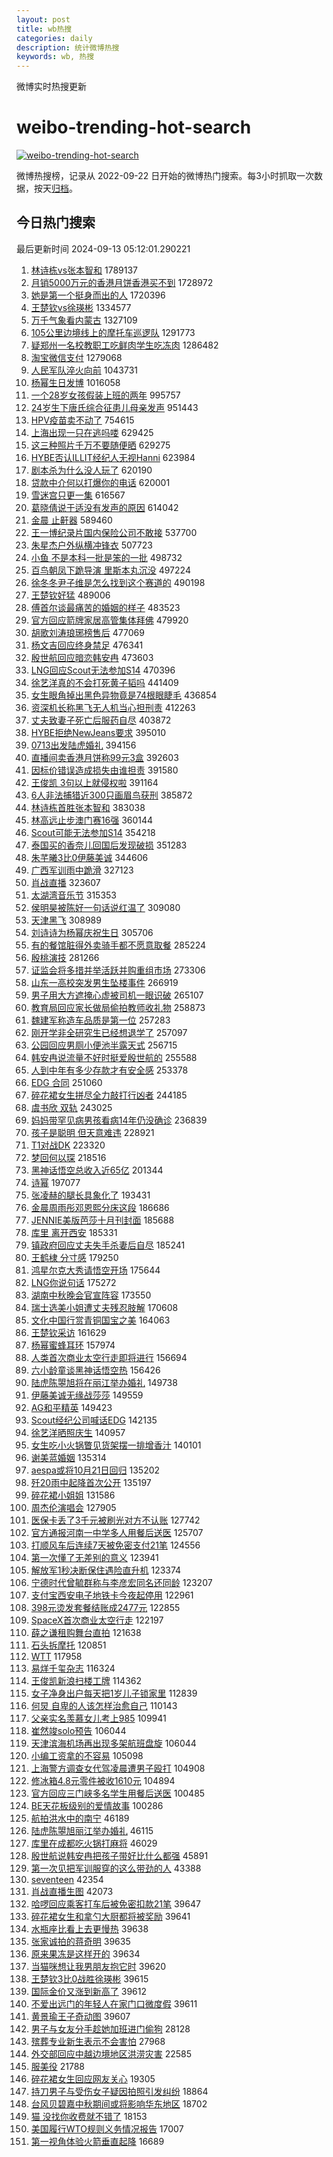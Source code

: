 ```yaml
---
layout: post
title: wb热搜
categories: daily
description: 统计微博热搜
keywords: wb, 热搜
---
```


微博实时热搜更新

# weibo-trending-hot-search

[![weibo-trending-hot-search](https://github.com/ameizi/weibo-trending-hot-search/actions/workflows/ci.yml/badge.svg)](https://github.com/ameizi/weibo-trending-hot-search/actions/workflows/ci.yml)

微博热搜榜，记录从 2022-09-22 日开始的微博热门搜索。每3小时抓取一次数据，按天[归档](./archives)。

## 今日热门搜索

<!-- BEGIN --> 
最后更新时间 2024-09-13 05:12:01.290221 
1. [林诗栋vs张本智和](https://s.weibo.com/weibo?q=%23%E6%9E%97%E8%AF%97%E6%A0%8Bvs%E5%BC%A0%E6%9C%AC%E6%99%BA%E5%92%8C%23&t=31&band_rank=1&Refer=top) 1789137
1. [月销5000万元的香港月饼香港买不到](https://s.weibo.com/weibo?q=%23%E6%9C%88%E9%94%805000%E4%B8%87%E5%85%83%E7%9A%84%E9%A6%99%E6%B8%AF%E6%9C%88%E9%A5%BC%E9%A6%99%E6%B8%AF%E4%B9%B0%E4%B8%8D%E5%88%B0%23&t=31&band_rank=1&Refer=top) 1728972
1. [她是第一个挺身而出的人](https://s.weibo.com/weibo?q=%23%E5%A5%B9%E6%98%AF%E7%AC%AC%E4%B8%80%E4%B8%AA%E6%8C%BA%E8%BA%AB%E8%80%8C%E5%87%BA%E7%9A%84%E4%BA%BA%23&t=31&band_rank=2&Refer=top) 1720396
1. [王楚钦vs徐瑛彬](https://s.weibo.com/weibo?q=%23%E7%8E%8B%E6%A5%9A%E9%92%A6vs%E5%BE%90%E7%91%9B%E5%BD%AC%23&t=31&band_rank=2&Refer=top) 1334577
1. [万千气象看内蒙古](https://s.weibo.com/weibo?q=%23%E4%B8%87%E5%8D%83%E6%B0%94%E8%B1%A1%E7%9C%8B%E5%86%85%E8%92%99%E5%8F%A4%23&t=31&band_rank=3&Refer=top) 1327109
1. [105公里边境线上的摩托车巡逻队](https://s.weibo.com/weibo?q=%23105%E5%85%AC%E9%87%8C%E8%BE%B9%E5%A2%83%E7%BA%BF%E4%B8%8A%E7%9A%84%E6%91%A9%E6%89%98%E8%BD%A6%E5%B7%A1%E9%80%BB%E9%98%9F%23&t=31&band_rank=3&Refer=top) 1291773
1. [疑郑州一名校教职工吃鲜肉学生吃冻肉](https://s.weibo.com/weibo?q=%23%E7%96%91%E9%83%91%E5%B7%9E%E4%B8%80%E5%90%8D%E6%A0%A1%E6%95%99%E8%81%8C%E5%B7%A5%E5%90%83%E9%B2%9C%E8%82%89%E5%AD%A6%E7%94%9F%E5%90%83%E5%86%BB%E8%82%89%23&t=31&band_rank=4&Refer=top) 1286482
1. [淘宝微信支付](https://s.weibo.com/weibo?q=%E6%B7%98%E5%AE%9D%E5%BE%AE%E4%BF%A1%E6%94%AF%E4%BB%98&t=31&band_rank=4&Refer=top) 1279068
1. [人民军队淬火向前](https://s.weibo.com/weibo?q=%23%E4%BA%BA%E6%B0%91%E5%86%9B%E9%98%9F%E6%B7%AC%E7%81%AB%E5%90%91%E5%89%8D%23&t=31&band_rank=3&Refer=top) 1043731
1. [杨幂生日发博](https://s.weibo.com/weibo?q=%E6%9D%A8%E5%B9%82%E7%94%9F%E6%97%A5%E5%8F%91%E5%8D%9A&t=31&band_rank=5&Refer=top) 1016058
1. [一个28岁女孩假装上班的两年](https://s.weibo.com/weibo?q=%23%E4%B8%80%E4%B8%AA28%E5%B2%81%E5%A5%B3%E5%AD%A9%E5%81%87%E8%A3%85%E4%B8%8A%E7%8F%AD%E7%9A%84%E4%B8%A4%E5%B9%B4%23&t=31&band_rank=6&Refer=top) 995757
1. [24岁生下唐氏综合征患儿母亲发声](https://s.weibo.com/weibo?q=%2324%E5%B2%81%E7%94%9F%E4%B8%8B%E5%94%90%E6%B0%8F%E7%BB%BC%E5%90%88%E5%BE%81%E6%82%A3%E5%84%BF%E6%AF%8D%E4%BA%B2%E5%8F%91%E5%A3%B0%23&t=31&band_rank=5&Refer=top) 951443
1. [HPV疫苗卖不动了](https://s.weibo.com/weibo?q=%23HPV%E7%96%AB%E8%8B%97%E5%8D%96%E4%B8%8D%E5%8A%A8%E4%BA%86%23&t=31&band_rank=6&Refer=top) 754615
1. [上海出现一只在逃吗喽](https://s.weibo.com/weibo?q=%23%E4%B8%8A%E6%B5%B7%E5%87%BA%E7%8E%B0%E4%B8%80%E5%8F%AA%E5%9C%A8%E9%80%83%E5%90%97%E5%96%BD%23&t=31&band_rank=7&Refer=top) 629425
1. [这三种照片千万不要随便晒](https://s.weibo.com/weibo?q=%23%E8%BF%99%E4%B8%89%E7%A7%8D%E7%85%A7%E7%89%87%E5%8D%83%E4%B8%87%E4%B8%8D%E8%A6%81%E9%9A%8F%E4%BE%BF%E6%99%92%23&t=31&band_rank=9&Refer=top) 629275
1. [HYBE否认ILLIT经纪人无视Hanni](https://s.weibo.com/weibo?q=%23HYBE%E5%90%A6%E8%AE%A4ILLIT%E7%BB%8F%E7%BA%AA%E4%BA%BA%E6%97%A0%E8%A7%86Hanni%23&t=31&band_rank=9&Refer=top) 623984
1. [剧本杀为什么没人玩了](https://s.weibo.com/weibo?q=%23%E5%89%A7%E6%9C%AC%E6%9D%80%E4%B8%BA%E4%BB%80%E4%B9%88%E6%B2%A1%E4%BA%BA%E7%8E%A9%E4%BA%86%23&t=31&band_rank=32&Refer=top) 620190
1. [贷款中介何以打爆你的电话](https://s.weibo.com/weibo?q=%23%E8%B4%B7%E6%AC%BE%E4%B8%AD%E4%BB%8B%E4%BD%95%E4%BB%A5%E6%89%93%E7%88%86%E4%BD%A0%E7%9A%84%E7%94%B5%E8%AF%9D%23&t=31&band_rank=10&Refer=top) 620001
1. [雪迷宫只更一集](https://s.weibo.com/weibo?q=%E9%9B%AA%E8%BF%B7%E5%AE%AB%E5%8F%AA%E6%9B%B4%E4%B8%80%E9%9B%86&t=31&band_rank=11&Refer=top) 616567
1. [葛晓倩说于适没有发声的原因](https://s.weibo.com/weibo?q=%23%E8%91%9B%E6%99%93%E5%80%A9%E8%AF%B4%E4%BA%8E%E9%80%82%E6%B2%A1%E6%9C%89%E5%8F%91%E5%A3%B0%E7%9A%84%E5%8E%9F%E5%9B%A0%23&t=31&band_rank=12&Refer=top) 614042
1. [金晨 止鼾器](https://s.weibo.com/weibo?q=%E9%87%91%E6%99%A8%20%E6%AD%A2%E9%BC%BE%E5%99%A8&t=31&band_rank=7&Refer=top) 589460
1. [王一博纪录片国内保险公司不敢接](https://s.weibo.com/weibo?q=%E7%8E%8B%E4%B8%80%E5%8D%9A%E7%BA%AA%E5%BD%95%E7%89%87%E5%9B%BD%E5%86%85%E4%BF%9D%E9%99%A9%E5%85%AC%E5%8F%B8%E4%B8%8D%E6%95%A2%E6%8E%A5&t=31&band_rank=14&Refer=top) 537700
1. [朱星杰户外纵横冲锋衣](https://s.weibo.com/weibo?q=%23%E6%9C%B1%E6%98%9F%E6%9D%B0%E6%88%B7%E5%A4%96%E7%BA%B5%E6%A8%AA%E5%86%B2%E9%94%8B%E8%A1%A3%23&t=31&band_rank=16&Refer=top) 507723
1. [小鱼 不是本科一批是笨的一批](https://s.weibo.com/weibo?q=%E5%B0%8F%E9%B1%BC%20%E4%B8%8D%E6%98%AF%E6%9C%AC%E7%A7%91%E4%B8%80%E6%89%B9%E6%98%AF%E7%AC%A8%E7%9A%84%E4%B8%80%E6%89%B9&t=31&band_rank=8&Refer=top) 498732
1. [百鸟朝凤下跪导演 里斯本丸沉没](https://s.weibo.com/weibo?q=%E7%99%BE%E9%B8%9F%E6%9C%9D%E5%87%A4%E4%B8%8B%E8%B7%AA%E5%AF%BC%E6%BC%94%20%E9%87%8C%E6%96%AF%E6%9C%AC%E4%B8%B8%E6%B2%89%E6%B2%A1&t=31&band_rank=12&Refer=top) 497224
1. [徐冬冬尹子维是怎么找到这个赛道的](https://s.weibo.com/weibo?q=%E5%BE%90%E5%86%AC%E5%86%AC%E5%B0%B9%E5%AD%90%E7%BB%B4%E6%98%AF%E6%80%8E%E4%B9%88%E6%89%BE%E5%88%B0%E8%BF%99%E4%B8%AA%E8%B5%9B%E9%81%93%E7%9A%84&t=31&band_rank=18&Refer=top) 490198
1. [王楚钦好猛](https://s.weibo.com/weibo?q=%E7%8E%8B%E6%A5%9A%E9%92%A6%E5%A5%BD%E7%8C%9B&t=31&band_rank=6&Refer=top) 489006
1. [傅首尔谈最痛苦的婚姻的样子](https://s.weibo.com/weibo?q=%E5%82%85%E9%A6%96%E5%B0%94%E8%B0%88%E6%9C%80%E7%97%9B%E8%8B%A6%E7%9A%84%E5%A9%9A%E5%A7%BB%E7%9A%84%E6%A0%B7%E5%AD%90&t=31&band_rank=19&Refer=top) 483523
1. [官方回应箭牌家居高管集体拜佛](https://s.weibo.com/weibo?q=%23%E5%AE%98%E6%96%B9%E5%9B%9E%E5%BA%94%E7%AE%AD%E7%89%8C%E5%AE%B6%E5%B1%85%E9%AB%98%E7%AE%A1%E9%9B%86%E4%BD%93%E6%8B%9C%E4%BD%9B%23&t=31&band_rank=20&Refer=top) 479920
1. [胡歌刘涛琅琊榜售后](https://s.weibo.com/weibo?q=%23%E8%83%A1%E6%AD%8C%E5%88%98%E6%B6%9B%E7%90%85%E7%90%8A%E6%A6%9C%E5%94%AE%E5%90%8E%23&t=31&band_rank=9&Refer=top) 477069
1. [杨文吉回应终身禁足](https://s.weibo.com/weibo?q=%23%E6%9D%A8%E6%96%87%E5%90%89%E5%9B%9E%E5%BA%94%E7%BB%88%E8%BA%AB%E7%A6%81%E8%B6%B3%23&t=31&band_rank=10&Refer=top) 476341
1. [殷世航回应暗恋韩安冉](https://s.weibo.com/weibo?q=%23%E6%AE%B7%E4%B8%96%E8%88%AA%E5%9B%9E%E5%BA%94%E6%9A%97%E6%81%8B%E9%9F%A9%E5%AE%89%E5%86%89%23&t=31&band_rank=21&Refer=top) 473603
1. [LNG回应Scout无法参加S14](https://s.weibo.com/weibo?q=%23LNG%E5%9B%9E%E5%BA%94Scout%E6%97%A0%E6%B3%95%E5%8F%82%E5%8A%A0S14%23&t=31&band_rank=12&Refer=top) 470396
1. [徐艺洋真的不会打死黄子韬吗](https://s.weibo.com/weibo?q=%23%E5%BE%90%E8%89%BA%E6%B4%8B%E7%9C%9F%E7%9A%84%E4%B8%8D%E4%BC%9A%E6%89%93%E6%AD%BB%E9%BB%84%E5%AD%90%E9%9F%AC%E5%90%97%23&t=31&band_rank=22&Refer=top) 441409
1. [女生眼角掉出黑色异物竟是74根眼睫毛](https://s.weibo.com/weibo?q=%23%E5%A5%B3%E7%94%9F%E7%9C%BC%E8%A7%92%E6%8E%89%E5%87%BA%E9%BB%91%E8%89%B2%E5%BC%82%E7%89%A9%E7%AB%9F%E6%98%AF74%E6%A0%B9%E7%9C%BC%E7%9D%AB%E6%AF%9B%23&t=31&band_rank=22&Refer=top) 436854
1. [资深机长称黑飞无人机当心担刑责](https://s.weibo.com/weibo?q=%23%E8%B5%84%E6%B7%B1%E6%9C%BA%E9%95%BF%E7%A7%B0%E9%BB%91%E9%A3%9E%E6%97%A0%E4%BA%BA%E6%9C%BA%E5%BD%93%E5%BF%83%E6%8B%85%E5%88%91%E8%B4%A3%23&t=31&band_rank=10&Refer=top) 412263
1. [丈夫致妻子死亡后服药自尽](https://s.weibo.com/weibo?q=%23%E4%B8%88%E5%A4%AB%E8%87%B4%E5%A6%BB%E5%AD%90%E6%AD%BB%E4%BA%A1%E5%90%8E%E6%9C%8D%E8%8D%AF%E8%87%AA%E5%B0%BD%23&t=31&band_rank=11&Refer=top) 403872
1. [HYBE拒绝NewJeans要求](https://s.weibo.com/weibo?q=%23HYBE%E6%8B%92%E7%BB%9DNewJeans%E8%A6%81%E6%B1%82%23&t=31&band_rank=13&Refer=top) 395010
1. [0713出发陆虎婚礼](https://s.weibo.com/weibo?q=0713%E5%87%BA%E5%8F%91%E9%99%86%E8%99%8E%E5%A9%9A%E7%A4%BC&t=31&band_rank=14&Refer=top) 394156
1. [直播间卖香港月饼称99元3盒](https://s.weibo.com/weibo?q=%23%E7%9B%B4%E6%92%AD%E9%97%B4%E5%8D%96%E9%A6%99%E6%B8%AF%E6%9C%88%E9%A5%BC%E7%A7%B099%E5%85%833%E7%9B%92%23&t=31&band_rank=14&Refer=top) 392603
1. [因标价错误造成损失由谁担责](https://s.weibo.com/weibo?q=%23%E5%9B%A0%E6%A0%87%E4%BB%B7%E9%94%99%E8%AF%AF%E9%80%A0%E6%88%90%E6%8D%9F%E5%A4%B1%E7%94%B1%E8%B0%81%E6%8B%85%E8%B4%A3%23&t=31&band_rank=15&Refer=top) 391580
1. [王俊凯 3句以上就侵权啦](https://s.weibo.com/weibo?q=%E7%8E%8B%E4%BF%8A%E5%87%AF%203%E5%8F%A5%E4%BB%A5%E4%B8%8A%E5%B0%B1%E4%BE%B5%E6%9D%83%E5%95%A6&t=31&band_rank=16&Refer=top) 391164
1. [6人非法捕猎近300只画眉鸟获刑](https://s.weibo.com/weibo?q=%236%E4%BA%BA%E9%9D%9E%E6%B3%95%E6%8D%95%E7%8C%8E%E8%BF%91300%E5%8F%AA%E7%94%BB%E7%9C%89%E9%B8%9F%E8%8E%B7%E5%88%91%23&t=31&band_rank=15&Refer=top) 385872
1. [林诗栋首胜张本智和](https://s.weibo.com/weibo?q=%23%E6%9E%97%E8%AF%97%E6%A0%8B%E9%A6%96%E8%83%9C%E5%BC%A0%E6%9C%AC%E6%99%BA%E5%92%8C%23&t=31&band_rank=16&Refer=top) 383038
1. [林高远止步澳门赛16强](https://s.weibo.com/weibo?q=%23%E6%9E%97%E9%AB%98%E8%BF%9C%E6%AD%A2%E6%AD%A5%E6%BE%B3%E9%97%A8%E8%B5%9B16%E5%BC%BA%23&t=31&band_rank=17&Refer=top) 360144
1. [Scout可能无法参加S14](https://s.weibo.com/weibo?q=Scout%E5%8F%AF%E8%83%BD%E6%97%A0%E6%B3%95%E5%8F%82%E5%8A%A0S14&t=31&band_rank=25&Refer=top) 354218
1. [泰国买的香奈儿回国后发现破损](https://s.weibo.com/weibo?q=%23%E6%B3%B0%E5%9B%BD%E4%B9%B0%E7%9A%84%E9%A6%99%E5%A5%88%E5%84%BF%E5%9B%9E%E5%9B%BD%E5%90%8E%E5%8F%91%E7%8E%B0%E7%A0%B4%E6%8D%9F%23&t=31&band_rank=26&Refer=top) 351283
1. [朱芊曦3比0伊藤美诚](https://s.weibo.com/weibo?q=%23%E6%9C%B1%E8%8A%8A%E6%9B%A63%E6%AF%940%E4%BC%8A%E8%97%A4%E7%BE%8E%E8%AF%9A%23&t=31&band_rank=27&Refer=top) 344606
1. [广西军训雨中跪滑](https://s.weibo.com/weibo?q=%23%E5%B9%BF%E8%A5%BF%E5%86%9B%E8%AE%AD%E9%9B%A8%E4%B8%AD%E8%B7%AA%E6%BB%91%23&t=31&band_rank=18&Refer=top) 327123
1. [肖战直播](https://s.weibo.com/weibo?q=%E8%82%96%E6%88%98%E7%9B%B4%E6%92%AD&t=31&band_rank=28&Refer=top) 323607
1. [太湖湾音乐节](https://s.weibo.com/weibo?q=%E5%A4%AA%E6%B9%96%E6%B9%BE%E9%9F%B3%E4%B9%90%E8%8A%82&t=31&band_rank=29&Refer=top) 315353
1. [侯明昊被陈好一句话说红温了](https://s.weibo.com/weibo?q=%E4%BE%AF%E6%98%8E%E6%98%8A%E8%A2%AB%E9%99%88%E5%A5%BD%E4%B8%80%E5%8F%A5%E8%AF%9D%E8%AF%B4%E7%BA%A2%E6%B8%A9%E4%BA%86&t=31&band_rank=30&Refer=top) 309080
1. [天津黑飞](https://s.weibo.com/weibo?q=%23%E5%A4%A9%E6%B4%A5%E9%BB%91%E9%A3%9E%23&t=31&band_rank=31&Refer=top) 308989
1. [刘诗诗为杨幂庆祝生日](https://s.weibo.com/weibo?q=%23%E5%88%98%E8%AF%97%E8%AF%97%E4%B8%BA%E6%9D%A8%E5%B9%82%E5%BA%86%E7%A5%9D%E7%94%9F%E6%97%A5%23&t=31&band_rank=19&Refer=top) 305706
1. [有的餐馆脏得外卖骑手都不愿意取餐](https://s.weibo.com/weibo?q=%23%E6%9C%89%E7%9A%84%E9%A4%90%E9%A6%86%E8%84%8F%E5%BE%97%E5%A4%96%E5%8D%96%E9%AA%91%E6%89%8B%E9%83%BD%E4%B8%8D%E6%84%BF%E6%84%8F%E5%8F%96%E9%A4%90%23&t=31&band_rank=20&Refer=top) 285224
1. [殷桃演技](https://s.weibo.com/weibo?q=%E6%AE%B7%E6%A1%83%E6%BC%94%E6%8A%80&t=31&band_rank=18&Refer=top) 281266
1. [证监会将多措并举活跃并购重组市场](https://s.weibo.com/weibo?q=%23%E8%AF%81%E7%9B%91%E4%BC%9A%E5%B0%86%E5%A4%9A%E6%8E%AA%E5%B9%B6%E4%B8%BE%E6%B4%BB%E8%B7%83%E5%B9%B6%E8%B4%AD%E9%87%8D%E7%BB%84%E5%B8%82%E5%9C%BA%23&t=31&band_rank=20&Refer=top) 273306
1. [山东一高校突发男生坠楼事件](https://s.weibo.com/weibo?q=%23%E5%B1%B1%E4%B8%9C%E4%B8%80%E9%AB%98%E6%A0%A1%E7%AA%81%E5%8F%91%E7%94%B7%E7%94%9F%E5%9D%A0%E6%A5%BC%E4%BA%8B%E4%BB%B6%23&t=31&band_rank=39&Refer=top) 266919
1. [男子用大方遮掩心虚被司机一眼识破](https://s.weibo.com/weibo?q=%23%E7%94%B7%E5%AD%90%E7%94%A8%E5%A4%A7%E6%96%B9%E9%81%AE%E6%8E%A9%E5%BF%83%E8%99%9A%E8%A2%AB%E5%8F%B8%E6%9C%BA%E4%B8%80%E7%9C%BC%E8%AF%86%E7%A0%B4%23&t=31&band_rank=1&Refer=top) 265107
1. [教育局回应家长做局偷拍教师收礼物](https://s.weibo.com/weibo?q=%23%E6%95%99%E8%82%B2%E5%B1%80%E5%9B%9E%E5%BA%94%E5%AE%B6%E9%95%BF%E5%81%9A%E5%B1%80%E5%81%B7%E6%8B%8D%E6%95%99%E5%B8%88%E6%94%B6%E7%A4%BC%E7%89%A9%23&t=31&band_rank=24&Refer=top) 258873
1. [魏建军称造车品质是第一位](https://s.weibo.com/weibo?q=%23%E9%AD%8F%E5%BB%BA%E5%86%9B%E7%A7%B0%E9%80%A0%E8%BD%A6%E5%93%81%E8%B4%A8%E6%98%AF%E7%AC%AC%E4%B8%80%E4%BD%8D%23&t=31&band_rank=21&Refer=top) 257283
1. [刚开学非全研究生已经想退学了](https://s.weibo.com/weibo?q=%23%E5%88%9A%E5%BC%80%E5%AD%A6%E9%9D%9E%E5%85%A8%E7%A0%94%E7%A9%B6%E7%94%9F%E5%B7%B2%E7%BB%8F%E6%83%B3%E9%80%80%E5%AD%A6%E4%BA%86%23&t=31&band_rank=25&Refer=top) 257097
1. [公园回应男厕小便池半露天式](https://s.weibo.com/weibo?q=%23%E5%85%AC%E5%9B%AD%E5%9B%9E%E5%BA%94%E7%94%B7%E5%8E%95%E5%B0%8F%E4%BE%BF%E6%B1%A0%E5%8D%8A%E9%9C%B2%E5%A4%A9%E5%BC%8F%23&t=31&band_rank=23&Refer=top) 256715
1. [韩安冉说流量不好时挺爱殷世航的](https://s.weibo.com/weibo?q=%23%E9%9F%A9%E5%AE%89%E5%86%89%E8%AF%B4%E6%B5%81%E9%87%8F%E4%B8%8D%E5%A5%BD%E6%97%B6%E6%8C%BA%E7%88%B1%E6%AE%B7%E4%B8%96%E8%88%AA%E7%9A%84%23&t=31&band_rank=24&Refer=top) 255588
1. [人到中年有多少存款才有安全感](https://s.weibo.com/weibo?q=%23%E4%BA%BA%E5%88%B0%E4%B8%AD%E5%B9%B4%E6%9C%89%E5%A4%9A%E5%B0%91%E5%AD%98%E6%AC%BE%E6%89%8D%E6%9C%89%E5%AE%89%E5%85%A8%E6%84%9F%23&t=31&band_rank=27&Refer=top) 253378
1. [EDG 合同](https://s.weibo.com/weibo?q=EDG%20%E5%90%88%E5%90%8C&t=31&band_rank=34&Refer=top) 251060
1. [碎花裙女生拼尽全力敲打行凶者](https://s.weibo.com/weibo?q=%23%E7%A2%8E%E8%8A%B1%E8%A3%99%E5%A5%B3%E7%94%9F%E6%8B%BC%E5%B0%BD%E5%85%A8%E5%8A%9B%E6%95%B2%E6%89%93%E8%A1%8C%E5%87%B6%E8%80%85%23&t=31&band_rank=25&Refer=top) 244185
1. [虞书欣 双轨](https://s.weibo.com/weibo?q=%E8%99%9E%E4%B9%A6%E6%AC%A3%20%E5%8F%8C%E8%BD%A8&t=31&band_rank=26&Refer=top) 243025
1. [妈妈带罕见病男孩看病14年仍没确诊](https://s.weibo.com/weibo?q=%23%E5%A6%88%E5%A6%88%E5%B8%A6%E7%BD%95%E8%A7%81%E7%97%85%E7%94%B7%E5%AD%A9%E7%9C%8B%E7%97%8514%E5%B9%B4%E4%BB%8D%E6%B2%A1%E7%A1%AE%E8%AF%8A%23&t=31&band_rank=35&Refer=top) 236839
1. [孩子是聪明 但天意难违](https://s.weibo.com/weibo?q=%E5%AD%A9%E5%AD%90%E6%98%AF%E8%81%AA%E6%98%8E%20%E4%BD%86%E5%A4%A9%E6%84%8F%E9%9A%BE%E8%BF%9D&t=31&band_rank=36&Refer=top) 228921
1. [T1对战DK](https://s.weibo.com/weibo?q=%23T1%E5%AF%B9%E6%88%98DK%23&t=31&band_rank=28&Refer=top) 223320
1. [梦回何以琛](https://s.weibo.com/weibo?q=%E6%A2%A6%E5%9B%9E%E4%BD%95%E4%BB%A5%E7%90%9B&t=31&band_rank=26&Refer=top) 218516
1. [黑神话悟空总收入近65亿](https://s.weibo.com/weibo?q=%23%E9%BB%91%E7%A5%9E%E8%AF%9D%E6%82%9F%E7%A9%BA%E6%80%BB%E6%94%B6%E5%85%A5%E8%BF%9165%E4%BA%BF%23&t=31&band_rank=27&Refer=top) 201344
1. [诗幂](https://s.weibo.com/weibo?q=%E8%AF%97%E5%B9%82&t=31&band_rank=29&Refer=top) 197077
1. [张凌赫的腿长具象化了](https://s.weibo.com/weibo?q=%E5%BC%A0%E5%87%8C%E8%B5%AB%E7%9A%84%E8%85%BF%E9%95%BF%E5%85%B7%E8%B1%A1%E5%8C%96%E4%BA%86&t=31&band_rank=28&Refer=top) 193431
1. [金晨周雨彤邓恩熙分床这段](https://s.weibo.com/weibo?q=%E9%87%91%E6%99%A8%E5%91%A8%E9%9B%A8%E5%BD%A4%E9%82%93%E6%81%A9%E7%86%99%E5%88%86%E5%BA%8A%E8%BF%99%E6%AE%B5&t=31&band_rank=30&Refer=top) 186686
1. [JENNIE美版芭莎十月刊封面](https://s.weibo.com/weibo?q=%23JENNIE%E7%BE%8E%E7%89%88%E8%8A%AD%E8%8E%8E%E5%8D%81%E6%9C%88%E5%88%8A%E5%B0%81%E9%9D%A2%23&t=31&band_rank=29&Refer=top) 185688
1. [库里 离开西安](https://s.weibo.com/weibo?q=%E5%BA%93%E9%87%8C%20%E7%A6%BB%E5%BC%80%E8%A5%BF%E5%AE%89&t=31&band_rank=30&Refer=top) 185331
1. [镇政府回应丈夫失手杀妻后自尽](https://s.weibo.com/weibo?q=%23%E9%95%87%E6%94%BF%E5%BA%9C%E5%9B%9E%E5%BA%94%E4%B8%88%E5%A4%AB%E5%A4%B1%E6%89%8B%E6%9D%80%E5%A6%BB%E5%90%8E%E8%87%AA%E5%B0%BD%23&t=31&band_rank=31&Refer=top) 185241
1. [王鹤棣 分寸感](https://s.weibo.com/weibo?q=%E7%8E%8B%E9%B9%A4%E6%A3%A3%20%E5%88%86%E5%AF%B8%E6%84%9F&t=31&band_rank=32&Refer=top) 179250
1. [鸿星尔克大秀请悟空开场](https://s.weibo.com/weibo?q=%E9%B8%BF%E6%98%9F%E5%B0%94%E5%85%8B%E5%A4%A7%E7%A7%80%E8%AF%B7%E6%82%9F%E7%A9%BA%E5%BC%80%E5%9C%BA&t=31&band_rank=31&Refer=top) 175644
1. [LNG你说句话](https://s.weibo.com/weibo?q=%23LNG%E4%BD%A0%E8%AF%B4%E5%8F%A5%E8%AF%9D%23&t=31&band_rank=37&Refer=top) 175272
1. [湖南中秋晚会官宣阵容](https://s.weibo.com/weibo?q=%23%E6%B9%96%E5%8D%97%E4%B8%AD%E7%A7%8B%E6%99%9A%E4%BC%9A%E5%AE%98%E5%AE%A3%E9%98%B5%E5%AE%B9%23&t=31&band_rank=38&Refer=top) 173550
1. [瑞士选美小姐遭丈夫残忍肢解](https://s.weibo.com/weibo?q=%23%E7%91%9E%E5%A3%AB%E9%80%89%E7%BE%8E%E5%B0%8F%E5%A7%90%E9%81%AD%E4%B8%88%E5%A4%AB%E6%AE%8B%E5%BF%8D%E8%82%A2%E8%A7%A3%23&t=31&band_rank=32&Refer=top) 170608
1. [文化中国行赏青铜国宝之美](https://s.weibo.com/weibo?q=%23%E6%96%87%E5%8C%96%E4%B8%AD%E5%9B%BD%E8%A1%8C%E8%B5%8F%E9%9D%92%E9%93%9C%E5%9B%BD%E5%AE%9D%E4%B9%8B%E7%BE%8E%23&t=31&band_rank=3&Refer=top) 164063
1. [王楚钦采访](https://s.weibo.com/weibo?q=%E7%8E%8B%E6%A5%9A%E9%92%A6%E9%87%87%E8%AE%BF&t=31&band_rank=34&Refer=top) 161629
1. [杨幂蜜蜂耳环](https://s.weibo.com/weibo?q=%23%E6%9D%A8%E5%B9%82%E8%9C%9C%E8%9C%82%E8%80%B3%E7%8E%AF%23&t=31&band_rank=41&Refer=top) 157974
1. [人类首次商业太空行走即将进行](https://s.weibo.com/weibo?q=%23%E4%BA%BA%E7%B1%BB%E9%A6%96%E6%AC%A1%E5%95%86%E4%B8%9A%E5%A4%AA%E7%A9%BA%E8%A1%8C%E8%B5%B0%E5%8D%B3%E5%B0%86%E8%BF%9B%E8%A1%8C%23&t=31&band_rank=42&Refer=top) 156694
1. [六小龄童谈黑神话悟空热](https://s.weibo.com/weibo?q=%23%E5%85%AD%E5%B0%8F%E9%BE%84%E7%AB%A5%E8%B0%88%E9%BB%91%E7%A5%9E%E8%AF%9D%E6%82%9F%E7%A9%BA%E7%83%AD%23&t=31&band_rank=33&Refer=top) 156426
1. [陆虎陈曌旭将在丽江举办婚礼](https://s.weibo.com/weibo?q=%23%E9%99%86%E8%99%8E%E9%99%88%E6%9B%8C%E6%97%AD%E5%B0%86%E5%9C%A8%E4%B8%BD%E6%B1%9F%E4%B8%BE%E5%8A%9E%E5%A9%9A%E7%A4%BC%23&t=31&band_rank=34&Refer=top) 149738
1. [伊藤美诚无缘战莎莎](https://s.weibo.com/weibo?q=%23%E4%BC%8A%E8%97%A4%E7%BE%8E%E8%AF%9A%E6%97%A0%E7%BC%98%E6%88%98%E8%8E%8E%E8%8E%8E%23&t=31&band_rank=36&Refer=top) 149559
1. [AG和平精英](https://s.weibo.com/weibo?q=AG%E5%92%8C%E5%B9%B3%E7%B2%BE%E8%8B%B1&t=31&band_rank=37&Refer=top) 149423
1. [Scout经纪公司喊话EDG](https://s.weibo.com/weibo?q=%23Scout%E7%BB%8F%E7%BA%AA%E5%85%AC%E5%8F%B8%E5%96%8A%E8%AF%9DEDG%23&t=31&band_rank=38&Refer=top) 142135
1. [徐艺洋晒照庆生](https://s.weibo.com/weibo?q=%23%E5%BE%90%E8%89%BA%E6%B4%8B%E6%99%92%E7%85%A7%E5%BA%86%E7%94%9F%23&t=31&band_rank=35&Refer=top) 140957
1. [女生吃小火锅瞥见货架摆一排增香汁](https://s.weibo.com/weibo?q=%23%E5%A5%B3%E7%94%9F%E5%90%83%E5%B0%8F%E7%81%AB%E9%94%85%E7%9E%A5%E8%A7%81%E8%B4%A7%E6%9E%B6%E6%91%86%E4%B8%80%E6%8E%92%E5%A2%9E%E9%A6%99%E6%B1%81%23&t=31&band_rank=36&Refer=top) 140101
1. [谢美蓝婚姻](https://s.weibo.com/weibo?q=%23%E8%B0%A2%E7%BE%8E%E8%93%9D%E5%A9%9A%E5%A7%BB%23&t=31&band_rank=39&Refer=top) 135314
1. [aespa或将10月21日回归](https://s.weibo.com/weibo?q=%23aespa%E6%88%96%E5%B0%8610%E6%9C%8821%E6%97%A5%E5%9B%9E%E5%BD%92%23&t=31&band_rank=40&Refer=top) 135202
1. [歼20雨中起降首次公开](https://s.weibo.com/weibo?q=%23%E6%AD%BC20%E9%9B%A8%E4%B8%AD%E8%B5%B7%E9%99%8D%E9%A6%96%E6%AC%A1%E5%85%AC%E5%BC%80%23&t=31&band_rank=44&Refer=top) 135197
1. [碎花裙小姐姐](https://s.weibo.com/weibo?q=%E7%A2%8E%E8%8A%B1%E8%A3%99%E5%B0%8F%E5%A7%90%E5%A7%90&t=31&band_rank=37&Refer=top) 131586
1. [周杰伦演唱会](https://s.weibo.com/weibo?q=%E5%91%A8%E6%9D%B0%E4%BC%A6%E6%BC%94%E5%94%B1%E4%BC%9A&t=31&band_rank=45&Refer=top) 127905
1. [医保卡丢了3千元被刷光对方不认账](https://s.weibo.com/weibo?q=%23%E5%8C%BB%E4%BF%9D%E5%8D%A1%E4%B8%A2%E4%BA%863%E5%8D%83%E5%85%83%E8%A2%AB%E5%88%B7%E5%85%89%E5%AF%B9%E6%96%B9%E4%B8%8D%E8%AE%A4%E8%B4%A6%23&t=31&band_rank=46&Refer=top) 127742
1. [官方通报河南一中学多人用餐后送医](https://s.weibo.com/weibo?q=%23%E5%AE%98%E6%96%B9%E9%80%9A%E6%8A%A5%E6%B2%B3%E5%8D%97%E4%B8%80%E4%B8%AD%E5%AD%A6%E5%A4%9A%E4%BA%BA%E7%94%A8%E9%A4%90%E5%90%8E%E9%80%81%E5%8C%BB%23&t=31&band_rank=38&Refer=top) 125707
1. [打顺风车后连续7天被免密支付21笔](https://s.weibo.com/weibo?q=%23%E6%89%93%E9%A1%BA%E9%A3%8E%E8%BD%A6%E5%90%8E%E8%BF%9E%E7%BB%AD7%E5%A4%A9%E8%A2%AB%E5%85%8D%E5%AF%86%E6%94%AF%E4%BB%9821%E7%AC%94%23&t=31&band_rank=42&Refer=top) 124556
1. [第一次懂了无差别的意义](https://s.weibo.com/weibo?q=%23%E7%AC%AC%E4%B8%80%E6%AC%A1%E6%87%82%E4%BA%86%E6%97%A0%E5%B7%AE%E5%88%AB%E7%9A%84%E6%84%8F%E4%B9%89%23&t=31&band_rank=39&Refer=top) 123941
1. [解放军1秒决断保住遇险直升机](https://s.weibo.com/weibo?q=%23%E8%A7%A3%E6%94%BE%E5%86%9B1%E7%A7%92%E5%86%B3%E6%96%AD%E4%BF%9D%E4%BD%8F%E9%81%87%E9%99%A9%E7%9B%B4%E5%8D%87%E6%9C%BA%23&t=31&band_rank=40&Refer=top) 123374
1. [宁德时代曾毓群称与李彦宏同名还同龄](https://s.weibo.com/weibo?q=%23%E5%AE%81%E5%BE%B7%E6%97%B6%E4%BB%A3%E6%9B%BE%E6%AF%93%E7%BE%A4%E7%A7%B0%E4%B8%8E%E6%9D%8E%E5%BD%A6%E5%AE%8F%E5%90%8C%E5%90%8D%E8%BF%98%E5%90%8C%E9%BE%84%23&t=31&band_rank=41&Refer=top) 123207
1. [支付宝西安电子地铁卡今夜起停用](https://s.weibo.com/weibo?q=%23%E6%94%AF%E4%BB%98%E5%AE%9D%E8%A5%BF%E5%AE%89%E7%94%B5%E5%AD%90%E5%9C%B0%E9%93%81%E5%8D%A1%E4%BB%8A%E5%A4%9C%E8%B5%B7%E5%81%9C%E7%94%A8%23&t=31&band_rank=48&Refer=top) 122961
1. [398元烫发套餐结账成2477元](https://s.weibo.com/weibo?q=%23398%E5%85%83%E7%83%AB%E5%8F%91%E5%A5%97%E9%A4%90%E7%BB%93%E8%B4%A6%E6%88%902477%E5%85%83%23&t=31&band_rank=43&Refer=top) 122855
1. [SpaceX首次商业太空行走](https://s.weibo.com/weibo?q=%23SpaceX%E9%A6%96%E6%AC%A1%E5%95%86%E4%B8%9A%E5%A4%AA%E7%A9%BA%E8%A1%8C%E8%B5%B0%23&t=31&band_rank=49&Refer=top) 122197
1. [薛之谦租购舞台直拍](https://s.weibo.com/weibo?q=%E8%96%9B%E4%B9%8B%E8%B0%A6%E7%A7%9F%E8%B4%AD%E8%88%9E%E5%8F%B0%E7%9B%B4%E6%8B%8D&t=31&band_rank=44&Refer=top) 121638
1. [石头拆摩托](https://s.weibo.com/weibo?q=%23%E7%9F%B3%E5%A4%B4%E6%8B%86%E6%91%A9%E6%89%98%23&t=31&band_rank=42&Refer=top) 120851
1. [WTT](https://s.weibo.com/weibo?q=WTT&t=31&band_rank=43&Refer=top) 117958
1. [易烊千玺杂志](https://s.weibo.com/weibo?q=%E6%98%93%E7%83%8A%E5%8D%83%E7%8E%BA%E6%9D%82%E5%BF%97&t=31&band_rank=46&Refer=top) 116324
1. [王俊凯新浪扫楼工牌](https://s.weibo.com/weibo?q=%23%E7%8E%8B%E4%BF%8A%E5%87%AF%E6%96%B0%E6%B5%AA%E6%89%AB%E6%A5%BC%E5%B7%A5%E7%89%8C%23&t=31&band_rank=50&Refer=top) 114362
1. [女子净身出户每天把1岁儿子锁家里](https://s.weibo.com/weibo?q=%23%E5%A5%B3%E5%AD%90%E5%87%80%E8%BA%AB%E5%87%BA%E6%88%B7%E6%AF%8F%E5%A4%A9%E6%8A%8A1%E5%B2%81%E5%84%BF%E5%AD%90%E9%94%81%E5%AE%B6%E9%87%8C%23&t=31&band_rank=44&Refer=top) 112839
1. [何炅 自卑的人该怎样治愈自己](https://s.weibo.com/weibo?q=%E4%BD%95%E7%82%85%20%E8%87%AA%E5%8D%91%E7%9A%84%E4%BA%BA%E8%AF%A5%E6%80%8E%E6%A0%B7%E6%B2%BB%E6%84%88%E8%87%AA%E5%B7%B1&t=31&band_rank=45&Refer=top) 110143
1. [父亲实名羡慕女儿考上985](https://s.weibo.com/weibo?q=%23%E7%88%B6%E4%BA%B2%E5%AE%9E%E5%90%8D%E7%BE%A1%E6%85%95%E5%A5%B3%E5%84%BF%E8%80%83%E4%B8%8A985%23&t=31&band_rank=48&Refer=top) 109941
1. [崔然竣solo预告](https://s.weibo.com/weibo?q=%E5%B4%94%E7%84%B6%E7%AB%A3solo%E9%A2%84%E5%91%8A&t=31&band_rank=49&Refer=top) 106044
1. [天津滨海机场再出现多架航班盘旋](https://s.weibo.com/weibo?q=%23%E5%A4%A9%E6%B4%A5%E6%BB%A8%E6%B5%B7%E6%9C%BA%E5%9C%BA%E5%86%8D%E5%87%BA%E7%8E%B0%E5%A4%9A%E6%9E%B6%E8%88%AA%E7%8F%AD%E7%9B%98%E6%97%8B%23&t=31&band_rank=50&Refer=top) 106044
1. [小编工资拿的不容易](https://s.weibo.com/weibo?q=%E5%B0%8F%E7%BC%96%E5%B7%A5%E8%B5%84%E6%8B%BF%E7%9A%84%E4%B8%8D%E5%AE%B9%E6%98%93&t=31&band_rank=46&Refer=top) 105098
1. [上海警方调查女代驾凌晨遭男子殴打](https://s.weibo.com/weibo?q=%23%E4%B8%8A%E6%B5%B7%E8%AD%A6%E6%96%B9%E8%B0%83%E6%9F%A5%E5%A5%B3%E4%BB%A3%E9%A9%BE%E5%87%8C%E6%99%A8%E9%81%AD%E7%94%B7%E5%AD%90%E6%AE%B4%E6%89%93%23&t=31&band_rank=47&Refer=top) 104908
1. [修冰箱4.8元零件被收1610元](https://s.weibo.com/weibo?q=%23%E4%BF%AE%E5%86%B0%E7%AE%B14.8%E5%85%83%E9%9B%B6%E4%BB%B6%E8%A2%AB%E6%94%B61610%E5%85%83%23&t=31&band_rank=48&Refer=top) 104894
1. [官方回应三门峡多名学生用餐后送医](https://s.weibo.com/weibo?q=%23%E5%AE%98%E6%96%B9%E5%9B%9E%E5%BA%94%E4%B8%89%E9%97%A8%E5%B3%A1%E5%A4%9A%E5%90%8D%E5%AD%A6%E7%94%9F%E7%94%A8%E9%A4%90%E5%90%8E%E9%80%81%E5%8C%BB%23&t=31&band_rank=49&Refer=top) 100485
1. [BE天花板级别的爱情故事](https://s.weibo.com/weibo?q=BE%E5%A4%A9%E8%8A%B1%E6%9D%BF%E7%BA%A7%E5%88%AB%E7%9A%84%E7%88%B1%E6%83%85%E6%95%85%E4%BA%8B&t=31&band_rank=50&Refer=top) 100286
1. [航拍洪水中的南宁](https://s.weibo.com/weibo?q=%23%E8%88%AA%E6%8B%8D%E6%B4%AA%E6%B0%B4%E4%B8%AD%E7%9A%84%E5%8D%97%E5%AE%81%23&t=31&band_rank=19&Refer=top) 46189
1. [陆虎陈曌旭丽江举办婚礼](https://s.weibo.com/weibo?q=%23%E9%99%86%E8%99%8E%E9%99%88%E6%9B%8C%E6%97%AD%E4%B8%BD%E6%B1%9F%E4%B8%BE%E5%8A%9E%E5%A9%9A%E7%A4%BC%23&t=31&band_rank=20&Refer=top) 46115
1. [库里在成都吃火锅打麻将](https://s.weibo.com/weibo?q=%23%E5%BA%93%E9%87%8C%E5%9C%A8%E6%88%90%E9%83%BD%E5%90%83%E7%81%AB%E9%94%85%E6%89%93%E9%BA%BB%E5%B0%86%23&t=31&band_rank=22&Refer=top) 46029
1. [殷世航说韩安冉把孩子带好比什么都强](https://s.weibo.com/weibo?q=%23%E6%AE%B7%E4%B8%96%E8%88%AA%E8%AF%B4%E9%9F%A9%E5%AE%89%E5%86%89%E6%8A%8A%E5%AD%A9%E5%AD%90%E5%B8%A6%E5%A5%BD%E6%AF%94%E4%BB%80%E4%B9%88%E9%83%BD%E5%BC%BA%23&t=31&band_rank=24&Refer=top) 45891
1. [第一次见把军训服穿的这么带劲的人](https://s.weibo.com/weibo?q=%E7%AC%AC%E4%B8%80%E6%AC%A1%E8%A7%81%E6%8A%8A%E5%86%9B%E8%AE%AD%E6%9C%8D%E7%A9%BF%E7%9A%84%E8%BF%99%E4%B9%88%E5%B8%A6%E5%8A%B2%E7%9A%84%E4%BA%BA&t=31&band_rank=26&Refer=top) 43388
1. [seventeen](https://s.weibo.com/weibo?q=seventeen&t=31&band_rank=28&Refer=top) 42354
1. [肖战直播生图](https://s.weibo.com/weibo?q=%E8%82%96%E6%88%98%E7%9B%B4%E6%92%AD%E7%94%9F%E5%9B%BE&t=31&band_rank=30&Refer=top) 42073
1. [哈啰回应乘客打车后被免密扣款21笔](https://s.weibo.com/weibo?q=%23%E5%93%88%E5%95%B0%E5%9B%9E%E5%BA%94%E4%B9%98%E5%AE%A2%E6%89%93%E8%BD%A6%E5%90%8E%E8%A2%AB%E5%85%8D%E5%AF%86%E6%89%A3%E6%AC%BE21%E7%AC%94%23&t=31&band_rank=33&Refer=top) 39647
1. [碎花裙女生和拿勺大厨都将被奖励](https://s.weibo.com/weibo?q=%23%E7%A2%8E%E8%8A%B1%E8%A3%99%E5%A5%B3%E7%94%9F%E5%92%8C%E6%8B%BF%E5%8B%BA%E5%A4%A7%E5%8E%A8%E9%83%BD%E5%B0%86%E8%A2%AB%E5%A5%96%E5%8A%B1%23&t=31&band_rank=35&Refer=top) 39641
1. [水瓶座比看上去更慢热](https://s.weibo.com/weibo?q=%E6%B0%B4%E7%93%B6%E5%BA%A7%E6%AF%94%E7%9C%8B%E4%B8%8A%E5%8E%BB%E6%9B%B4%E6%85%A2%E7%83%AD&t=31&band_rank=36&Refer=top) 39638
1. [张家诚拍的蒋奇明](https://s.weibo.com/weibo?q=%23%E5%BC%A0%E5%AE%B6%E8%AF%9A%E6%8B%8D%E7%9A%84%E8%92%8B%E5%A5%87%E6%98%8E%23&t=31&band_rank=38&Refer=top) 39635
1. [原来果冻是这样开的](https://s.weibo.com/weibo?q=%E5%8E%9F%E6%9D%A5%E6%9E%9C%E5%86%BB%E6%98%AF%E8%BF%99%E6%A0%B7%E5%BC%80%E7%9A%84&t=31&band_rank=39&Refer=top) 39634
1. [当猫咪想让我男朋友抱它时](https://s.weibo.com/weibo?q=%E5%BD%93%E7%8C%AB%E5%92%AA%E6%83%B3%E8%AE%A9%E6%88%91%E7%94%B7%E6%9C%8B%E5%8F%8B%E6%8A%B1%E5%AE%83%E6%97%B6&t=31&band_rank=44&Refer=top) 39620
1. [王楚钦3比0战胜徐瑛彬](https://s.weibo.com/weibo?q=%23%E7%8E%8B%E6%A5%9A%E9%92%A63%E6%AF%940%E6%88%98%E8%83%9C%E5%BE%90%E7%91%9B%E5%BD%AC%23&t=31&band_rank=47&Refer=top) 39615
1. [国际金价又涨到新高了](https://s.weibo.com/weibo?q=%23%E5%9B%BD%E9%99%85%E9%87%91%E4%BB%B7%E5%8F%88%E6%B6%A8%E5%88%B0%E6%96%B0%E9%AB%98%E4%BA%86%23&t=31&band_rank=48&Refer=top) 39612
1. [不爱出远门的年轻人在家门口微度假](https://s.weibo.com/weibo?q=%23%E4%B8%8D%E7%88%B1%E5%87%BA%E8%BF%9C%E9%97%A8%E7%9A%84%E5%B9%B4%E8%BD%BB%E4%BA%BA%E5%9C%A8%E5%AE%B6%E9%97%A8%E5%8F%A3%E5%BE%AE%E5%BA%A6%E5%81%87%23&t=31&band_rank=49&Refer=top) 39611
1. [黄景瑜王子奇动图](https://s.weibo.com/weibo?q=%23%E9%BB%84%E6%99%AF%E7%91%9C%E7%8E%8B%E5%AD%90%E5%A5%87%E5%8A%A8%E5%9B%BE%23&t=31&band_rank=50&Refer=top) 39607
1. [男子与女友分手趁她加班进门偷狗](https://s.weibo.com/weibo?q=%23%E7%94%B7%E5%AD%90%E4%B8%8E%E5%A5%B3%E5%8F%8B%E5%88%86%E6%89%8B%E8%B6%81%E5%A5%B9%E5%8A%A0%E7%8F%AD%E8%BF%9B%E9%97%A8%E5%81%B7%E7%8B%97%23&t=31&band_rank=11&Refer=top) 28128
1. [殡葬专业新生表示不会害怕](https://s.weibo.com/weibo?q=%23%E6%AE%A1%E8%91%AC%E4%B8%93%E4%B8%9A%E6%96%B0%E7%94%9F%E8%A1%A8%E7%A4%BA%E4%B8%8D%E4%BC%9A%E5%AE%B3%E6%80%95%23&t=31&band_rank=13&Refer=top) 27968
1. [外交部回应中越边境地区洪涝灾害](https://s.weibo.com/weibo?q=%23%E5%A4%96%E4%BA%A4%E9%83%A8%E5%9B%9E%E5%BA%94%E4%B8%AD%E8%B6%8A%E8%BE%B9%E5%A2%83%E5%9C%B0%E5%8C%BA%E6%B4%AA%E6%B6%9D%E7%81%BE%E5%AE%B3%23&t=31&band_rank=26&Refer=top) 22585
1. [服美役](https://s.weibo.com/weibo?q=%E6%9C%8D%E7%BE%8E%E5%BD%B9&t=31&band_rank=28&Refer=top) 21788
1. [碎花裙女生回应网友关心](https://s.weibo.com/weibo?q=%23%E7%A2%8E%E8%8A%B1%E8%A3%99%E5%A5%B3%E7%94%9F%E5%9B%9E%E5%BA%94%E7%BD%91%E5%8F%8B%E5%85%B3%E5%BF%83%23&t=31&band_rank=36&Refer=top) 19305
1. [持刀男子与受伤女子疑因拍照引发纠纷](https://s.weibo.com/weibo?q=%23%E6%8C%81%E5%88%80%E7%94%B7%E5%AD%90%E4%B8%8E%E5%8F%97%E4%BC%A4%E5%A5%B3%E5%AD%90%E7%96%91%E5%9B%A0%E6%8B%8D%E7%85%A7%E5%BC%95%E5%8F%91%E7%BA%A0%E7%BA%B7%23&t=31&band_rank=37&Refer=top) 18864
1. [台风贝碧嘉中秋期间或将影响华东地区](https://s.weibo.com/weibo?q=%23%E5%8F%B0%E9%A3%8E%E8%B4%9D%E7%A2%A7%E5%98%89%E4%B8%AD%E7%A7%8B%E6%9C%9F%E9%97%B4%E6%88%96%E5%B0%86%E5%BD%B1%E5%93%8D%E5%8D%8E%E4%B8%9C%E5%9C%B0%E5%8C%BA%23&t=31&band_rank=38&Refer=top) 18702
1. [猫 没找你收费就不错了](https://s.weibo.com/weibo?q=%E7%8C%AB%20%E6%B2%A1%E6%89%BE%E4%BD%A0%E6%94%B6%E8%B4%B9%E5%B0%B1%E4%B8%8D%E9%94%99%E4%BA%86&t=31&band_rank=40&Refer=top) 18153
1. [美国履行WTO规则义务情况报告](https://s.weibo.com/weibo?q=%23%E7%BE%8E%E5%9B%BD%E5%B1%A5%E8%A1%8CWTO%E8%A7%84%E5%88%99%E4%B9%89%E5%8A%A1%E6%83%85%E5%86%B5%E6%8A%A5%E5%91%8A%23&t=31&band_rank=44&Refer=top) 17007
1. [第一视角体验火箭垂直起降](https://s.weibo.com/weibo?q=%23%E7%AC%AC%E4%B8%80%E8%A7%86%E8%A7%92%E4%BD%93%E9%AA%8C%E7%81%AB%E7%AE%AD%E5%9E%82%E7%9B%B4%E8%B5%B7%E9%99%8D%23&t=31&band_rank=47&Refer=top) 16689
<!-- END -->
